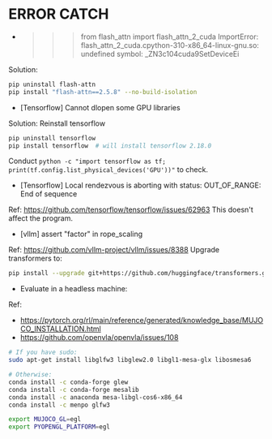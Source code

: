 # ERROR CATCH

- >>> from flash_attn import flash_attn_2_cuda
ImportError: flash_attn_2_cuda.cpython-310-x86_64-linux-gnu.so: undefined symbol: _ZN3c104cuda9SetDeviceEi

Solution:
```bash
pip uninstall flash-attn
pip install "flash-attn==2.5.8" --no-build-isolation
```

- [Tensorflow] Cannot dlopen some GPU libraries

Solution: Reinstall tensorflow
```bash
pip uninstall tensorflow
pip install tensorflow  # will install tensorflow 2.18.0
```

Conduct `python -c "import tensorflow as tf; print(tf.config.list_physical_devices('GPU'))"` to check.

- [Tensorflow] Local rendezvous is aborting with status: OUT_OF_RANGE: End of sequence

Ref: https://github.com/tensorflow/tensorflow/issues/62963
This doesn't affect the program.

- [vllm] assert "factor" in rope_scaling

Ref: https://github.com/vllm-project/vllm/issues/8388
Upgrade transformers to:
```bash
pip install --upgrade git+https://github.com/huggingface/transformers.git
```

- Evaluate in a headless machine:

Ref:
- https://pytorch.org/rl/main/reference/generated/knowledge_base/MUJOCO_INSTALLATION.html
- https://github.com/openvla/openvla/issues/108
```bash
# If you have sudo:
sudo apt-get install libglfw3 libglew2.0 libgl1-mesa-glx libosmesa6

# Otherwise:
conda install -c conda-forge glew
conda install -c conda-forge mesalib
conda install -c anaconda mesa-libgl-cos6-x86_64
conda install -c menpo glfw3

export MUJOCO_GL=egl
export PYOPENGL_PLATFORM=egl
```
